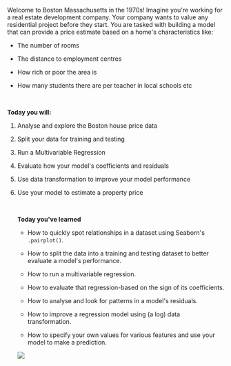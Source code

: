 
<p>Welcome to Boston Massachusetts in the 1970s! Imagine you're working for a real estate development company. Your company wants to value any residential project before they start. You are tasked with building a model that can provide a price estimate based on a home's characteristics like:</p>
<ul>
 <li><p>The number of rooms</p></li>
 <li><p>The distance to employment centres</p></li>
 <li><p>How rich or poor the area is</p></li>
 <li><p>How many students there are per teacher in local schools etc</p></li>
</ul>
<p><br></p>
<p><strong>Today you will:</strong></p>
<ol>
 <li><p>Analyse and explore the Boston house price data</p></li>
 <li><p>Split your data for training and testing</p></li>
 <li><p>Run a Multivariable Regression</p></li>
 <li><p>Evaluate how your model's coefficients and residuals</p></li>
 <li><p>Use data transformation to improve your model performance</p></li>
 <li><p>Use your model to estimate a property price</p></li>


<p><br></p>
<p><strong>Today you've learned </strong></p>
<ul>
 <li><p>How to quickly spot relationships in a dataset using Seaborn's <code>.pairplot()</code>.</p></li>
 <li><p>How to split the data into a training and testing dataset to better evaluate a model's performance.</p></li>
 <li><p>How to run a multivariable regression.</p></li>
 <li><p>How to evaluate that regression-based on the sign of its coefficients.</p></li>
 <li><p>How to analyse and look for patterns in a model's residuals.</p></li>
 <li><p>How to improve a regression model using (a log)&nbsp;data transformation.</p></li>
 <li><p>How to specify your own values for various features and use your model to make a prediction.</p></li>
</ul><img align="middle" src="https://img-c.udemycdn.com/redactor/raw/article_lecture/2020-10-27_17-11-21-45650702c09c514ad9e9ec400fffe8db.png">
